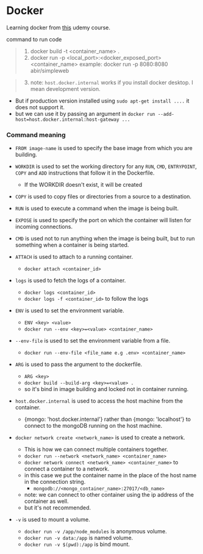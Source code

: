 # Docker
Learning docker from [this](https://www.udemy.com/course/docker-and-kubernetes-the-complete-guide/) udemy course.

command to run code

> 1) docker build -t <container_name> .
> 2) docker run -p <local_port>:<docker_exposed_port> <container_name>
  example:
    docker run -p 8080:8080 abir/simpleweb

> 3) note: `host.docker.internal` works if you install docker desktop. I mean development version.
  - But if production version installed using `sudo apt-get install ....`  it does not support it.
  - but we can use it by passing an argument in `docker run --add-host=host.docker.internal:host-gateway ...`

### Command meaning
- `FROM image-name` is used to specify the base image from which you are building.

- `WORKDIR` is used to set the working directory for any `RUN`, `CMD`, `ENTRYPOINT`, `COPY` and `ADD` instructions that follow it in the Dockerfile. 
  - If the WORKDIR doesn't exist, it will be created

- `COPY` is used to copy files or directories from a source to a destination. 

- `RUN` is used to execute a command when the image is being built.

- `EXPOSE` is used to specify the port on which the container will listen for incoming connections.

- `CMD` is used not to run anything when the image is being built, but to run something when a container is being started.

- `ATTACH` is used to attach to a running container.
  - `docker attach <container_id>`

- `logs` is used to fetch the logs of a container.
  - `docker logs <container_id>`
  - `docker logs -f <container_id>` to follow the logs

- `ENV` is used to set the environment variable.
  - `ENV <key> <value>`
  - `docker run --env <key>=<value> <container_name>`

- `--env-file` is used to set the environment variable from a file.
  - `docker run --env-file <file_name e.g .env> <container_name>` 

- `ARG` is used to pass the argument to the dockerfile.
  - `ARG <key>`
  - `docker build --build-arg <key>=<value> .`
  - so it's bind in image building and locked not in container running.

- `host.docker.internal` is used to access the host machine from the container.
  - {mongo: 'host.docker.internal'} rather than {mongo: 'localhost'} to connect to the mongoDB running on the host machine.

- `docker network create <network_name>` is used to create a network.
  - This is how we can connect multiple containers together.
  - `docker run --network <network_name> <container_name>`
  - `docker network connect <network_name> <container_name>` to connect a container to a network.
  - in this case we put the container name in the place of the host name in the connection string.
    - `mongodb://<mongo_container_name>:27017/<db_name>`
  * note: we can connect to other container using the ip address of the container as well.
  * but it's not recommended.

- `-v` is used to mount a volume.
  - `docker run -v /app/node_modules` is anonymous volume. 
  - `docker run -v data:/app` is named volume.
  - `docker run -v $(pwd):/app` is bind mount. 